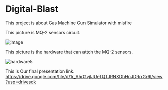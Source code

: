 # Digital-Blast
This project is about Gas Machine Gun Simulator with misfire  
  
This picture is MQ-2 sensors circuit.  
  
![image](https://user-images.githubusercontent.com/33623099/75769575-c24dc200-5d89-11ea-9e84-fbf819b72294.png)  

This picture is the hardware that can attch the MQ-2 sensors.
  
![hardware5](https://user-images.githubusercontent.com/33623099/75769447-87e42500-5d89-11ea-8cd8-45c7139fc963.PNG)  
  
  
This is Our final presentation link.  
https://drive.google.com/file/d/1r_A5rGvjIJUeTQTJRNXDhHnJDRrrGr6I/view?usp=drivesdk
